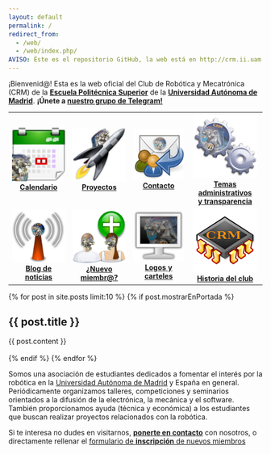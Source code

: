 ```yaml
---
layout: default
permalink: /
redirect_from:
  - /web/
  - /web/index.php/
AVISO: Éste es el repositorio GitHub, la web está en http://crm.ii.uam.es/
---
```



¡Bienvenid@! Esta es la web oficial del Club de Robótica y Mecatrónica (CRM) de la [**Escuela Politécnica Superior**](http://www.eps.uam.es/) de la [**Universidad Autónoma de Madrid**](http://www.uam.es/). **¡Únete a [nuestro grupo de Telegram!](/registro)**




<table border="0" width="100%">
  <tr>
    <td>
      <a href="/calendario">
      <center><img src="/imagenes_web/iconos/calendario.png"/><br/><b>Calendario</b></center>
      </a>
    </td>
    <td>
      <a href="https://github.com/CRM-UAM/" target="_blank">
      <center><img src="/imagenes_web/iconos/cohete.png"/><br/><b>Proyectos</b></center>
      </a>
    </td>
    <td>
      <a href="/contacto">
      <center><img src="/imagenes_web/iconos/email.png"/><br/><b>Contacto</b></center>
      </a>
    </td>
    <td>
      <a href="/administrativo">
      <center><img src="/imagenes_web/iconos/administrativo.png"/><br/><b>Temas administrativos<br/>y transparencia</b></center>
      </a>
    </td>
  </tr>
  <tr>
    <td>
      <a href="/blog">
      <center><img src="/imagenes_web/iconos/difusion.png"/><br/><b>Blog de noticias</b></center>
      </a>
    </td>
    <td>
      <a href="/registro">
      <center><img src="/imagenes_web/iconos/nuevoCRMiembro.png"/><br/><b>¿Nuevo miembr@?</b></center>
      </a>
    </td>
    <td>
      <a href="/logotipo">
      <center><img src="/imagenes_web/iconos/monitor.png"/><br/><b>Logos y carteles</b></center>
      </a>
    </td>
    <td>
      <a href="/historia">
      <center><img src="/imagenes_web/iconos/cpu.png"/><br/><b>Historia del club</b></center>
      </a>
    </td>
  </tr>
</table>


{% for post in site.posts limit:10 %}
{% if post.mostrarEnPortada %}
<div style="{{ post.estiloEnPortada }}">
    <h2>{{ post.title }}</h2>
    {{ post.content }}
</div><br/>
{% endif %}
{% endfor %}



Somos una asociación de estudiantes dedicados a fomentar el interés por la robótica en la [Universidad Autónoma de Madrid](http://www.uam.es/) y España en general.
Periódicamente organizamos talleres, competiciones y seminarios orientados a la difusión de la electrónica, la mecánica y el software.
También proporcionamos ayuda (técnica y económica) a los estudiantes que buscan realizar proyectos relacionados con la robótica.


Si te interesa no dudes en visitarnos, [**ponerte en contacto**](/contacto) con nosotros, o directamente rellenar el [formulario de **inscripción** de nuevos miembros](/registro)

